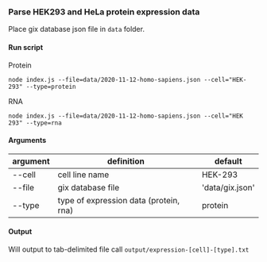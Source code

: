 ### Parse HEK293 and HeLa protein expression data 

Place gix database json file in `data` folder.

#### Run script

Protein
```
node index.js --file=data/2020-11-12-homo-sapiens.json --cell="HEK-293" --type=protein
```

RNA
```
node index.js --file=data/2020-11-12-homo-sapiens.json --cell="HEK 293" --type=rna
```

#### Arguments

| argument | definition                             | default              |
|----------|----------------------------------------|----------------------|
| --cell   | cell line name                         | HEK-293              |
| --file   | gix database file                      | 'data/gix.json'      |
| --type   | type of expression data (protein, rna) | protein              |

#### Output

Will output to tab-delimited file call `output/expression-[cell]-[type].txt`